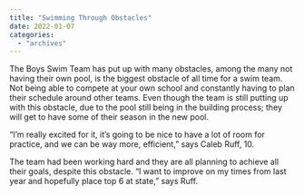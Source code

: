 ```yaml
---
title: "Swimming Through Obstacles"
date: 2022-01-07
categories: 
  - "archives"
---
```


The Boys Swim Team has put up with many obstacles, among the many not having their own pool, is the biggest obstacle of all time for a swim team. Not being able to compete at your own school and constantly having to plan their schedule around other teams. Even though the team is still putting up with this obstacle, due to the pool still being in the building process; they will get to have some of their season in the new pool.

“I’m really excited for it, it’s going to be nice to have a lot of room for practice, and we can be way more, efficient,” says Caleb Ruff, 10.

The team had been working hard and they are all planning to achieve all their goals, despite this obstacle. “I want to improve on my times from last year and hopefully place top 6 at state,” says Ruff.
